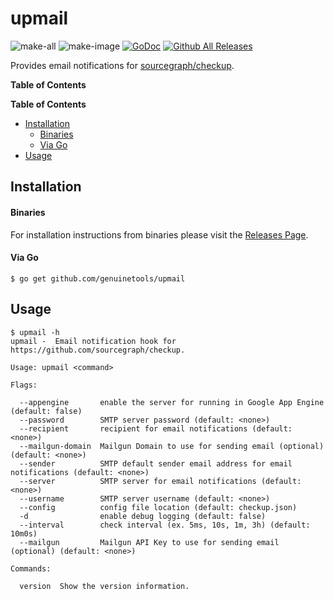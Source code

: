 # upmail

![make-all](https://github.com/genuinetools/upmail/workflows/make%20all/badge.svg)
![make-image](https://github.com/genuinetools/upmail/workflows/make%20image/badge.svg)
[![GoDoc](https://img.shields.io/badge/godoc-reference-5272B4.svg?style=for-the-badge)](https://godoc.org/github.com/genuinetools/upmail)
[![Github All Releases](https://img.shields.io/github/downloads/genuinetools/upmail/total.svg?style=for-the-badge)](https://github.com/genuinetools/upmail/releases)

Provides email notifications for [sourcegraph/checkup](https://github.com/sourcegraph/checkup).

**Table of Contents**

<!-- START doctoc generated TOC please keep comment here to allow auto update -->
<!-- DON'T EDIT THIS SECTION, INSTEAD RE-RUN doctoc TO UPDATE -->
**Table of Contents**

- [Installation](#installation)
    - [Binaries](#binaries)
    - [Via Go](#via-go)
- [Usage](#usage)

<!-- END doctoc generated TOC please keep comment here to allow auto update -->

## Installation

#### Binaries

For installation instructions from binaries please visit the [Releases Page](https://github.com/genuinetools/upmail/releases).

#### Via Go

```console
$ go get github.com/genuinetools/upmail
```

## Usage

```console
$ upmail -h
upmail -  Email notification hook for https://github.com/sourcegraph/checkup.

Usage: upmail <command>

Flags:

  --appengine       enable the server for running in Google App Engine (default: false)
  --password        SMTP server password (default: <none>)
  --recipient       recipient for email notifications (default: <none>)
  --mailgun-domain  Mailgun Domain to use for sending email (optional) (default: <none>)
  --sender          SMTP default sender email address for email notifications (default: <none>)
  --server          SMTP server for email notifications (default: <none>)
  --username        SMTP server username (default: <none>)
  --config          config file location (default: checkup.json)
  -d                enable debug logging (default: false)
  --interval        check interval (ex. 5ms, 10s, 1m, 3h) (default: 10m0s)
  --mailgun         Mailgun API Key to use for sending email (optional) (default: <none>)

Commands:

  version  Show the version information.
```
